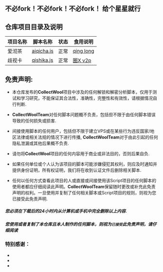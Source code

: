 ## 不必fork！不必fork！不必fork！ 给个星星就行

## 仓库项目目录及说明
| 项目名称 | 脚本名称       | 状态 | 食用说明 |
| -------- | -------------- | ---------- |---------- |
| 爱沏茶 | [aiqicha.js](https://raw.githubusercontent.com/CollectWoolTeam/CollectWool/main/AiQiCha/aiqicha.js) | 正常 | [qing long](https://github.com/CollectWoolTeam/CollectWool/blob/main/AiQiCha/README.md) |
| 歧视卡 | [qishika.js](https://raw.githubusercontent.com/CollectWoolTeam/CollectWool/main/QuanQiuGouQiShi/qishika.js) | 正常 | [圈X v2p](https://github.com/CollectWoolTeam/CollectWool/blob/main/QuanQiuGouQiShi/README.md) |


## 免责声明: 

* 本仓库发布的**CollectWool**项目中涉及的任何解锁和解密分析脚本，仅用于测试和学习研究，不能保证其合法性，准确性，完整性和有效性，请根据情况自行判断.

* **CollectWoolTeam**对任何脚本问题概不负责，包括但不限于由任何脚本错误导致的任何损失或损害.

* 间接使用脚本的任何用户，包括但不限于建立VPS或在某些行为违反国家/地区法律或相关法规的情况下进行传播, **CollectWoolTeam**对于由此引起的任何隐私泄漏或其他后果概不负责.

* 请勿将**CollectWool**项目的任何内容用于商业或非法目的，否则后果自负.

* 如果任何单位或个人认为该项目的脚本可能涉嫌侵犯其权利，则应及时通知并提供身份证明，所有权证明，我们将在收到认证文件后删除相关脚本.

* 任何以任何方式查看此项目的人或直接或间接使用该Script项目的任何脚本的使用者都应仔细阅读此声明。**CollectWoolTeam**保留随时更改或补充此免责声明的权利。一旦使用并复制了任何相关脚本或Script项目的规则，则视为您已接受此免责声明.


##### 您必须在下载后的24小时内从计算机或手机中完全删除以上内容.

##### 您使用或者复制了本仓库且本人制作的任何脚本，则视为`已接受`此免责声明，请仔细阅读 #####


### 特别感谢： ###
* 

* 

* 


